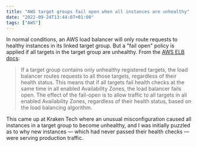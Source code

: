 ```yaml
---
title: "AWS target groups fail open when all instances are unhealthy"
date: "2022-09-24T13:44:07+01:00"
tags: ["AWS"]
---
```


In normal conditions, an AWS load balancer will only route requests to healthy
instances in its linked target group. But a "fail open" policy is applied if all
targets in the target group are unhealthy. From the [AWS ELB docs][aws_docs]:

> If a target group contains only unhealthy registered targets, the load
> balancer routes requests to all those targets, regardless of their health
> status. This means that if all targets fail health checks at the same time in
> all enabled Availability Zones, the load balancer fails open. The effect of
> the fail-open is to allow traffic to all targets in all enabled Availability
> Zones, regardless of their health status, based on the load balancing
> algorithm.

This came up at Kraken Tech where an unusual misconfiguration caused all
instances in a target group to become unhealthy, and I was initially puzzled as
to why new instances — which had never passed their health checks — were serving
production traffic.

[aws_docs]:
  https://docs.aws.amazon.com/elasticloadbalancing/latest/application/target-group-health-checks.html

